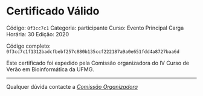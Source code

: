 # Certificado Válido

Código: `0f3cc7c1`
Categoria: participante
Curso: Evento Principal
Carga Horária: 30
Edição: 2020


Código completo: `0f3cc7c1f1312badcfbebf257c880b135ccf222187a9a0e651fdd4a8727baa6d`


Este certificado foi expedido pela Comissão organizadora do IV Curso de Verão em Bioinformática da UFMG.

----

Qualquer dúvida contacte a [_Comissão Organizadora_](<mailto:cursobioinfoufmg@gmail.com$subject=[Certificados]>)

